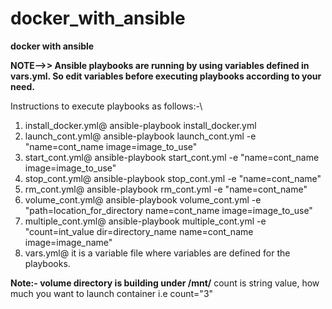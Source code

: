 # docker_with_ansible

**docker with ansible**

**NOTE-->> Ansible playbooks are running by using variables defined in vars.yml. So edit variables before executing playbooks according to your need.**

Instructions to execute playbooks as follows:-\
1. install_docker.yml@ 
   ansible-playbook install_docker.yml
2. launch_cont.yml@
   ansible-playbook launch_cont.yml -e "name=cont_name image=image_to_use"
3. start_cont.yml@
   ansible-playbook start_cont.yml -e "name=cont_name image=image_to_use"
4. stop_cont.yml@
   ansible-playbook stop_cont.yml -e "name=cont_name"
5. rm_cont.yml@
   ansible-playbook rm_cont.yml -e "name=cont_name"
6. volume_cont.yml@
   ansible-playbook volume_cont.yml -e "path=location_for_directory name=cont_name image=image_to_use"
7. multiple_cont.yml@
   ansible-playbook multiple_cont.yml -e "count=int_value dir=directory_name name=cont_name image=image_name"
8. vars.yml@
   it is a variable file where variables are defined for the playbooks.
   
**Note:- volume directory is building under /mnt/**
          count is string value, how much you want to launch container i.e count="3"


